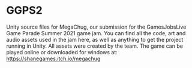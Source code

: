 # GGPS2
Unity source files for MegaChug, our submission for the GamesJobsLive Game Parade Summer 2021 game jam. You can find all the code, art and audio assets used in the jam here, as well as anything to get the project running in Unity. All assets were created by the team. The game can be played online or downloaded for windows at: https://shanegames.itch.io/megachug
